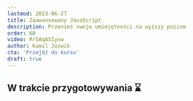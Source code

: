 ```yaml
---
lastmod: 2023-06-27
title: Zaawansowany JavaScript
description: Przenieś swoje umiejętności na wyższy poziom
order: 60
video: Rr5AqASIyxw
author: Kamil Józwik
cta: 'Przejdź do kursu'
draft: true
---
```


<h2 class="text-center">W trakcie przygotowywania ⌛<h2>
